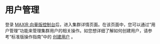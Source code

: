 # 用户管理
登录 [MAXIR 向量版控制台](https://console.ucloud.cn/maxir/vector)后，进入集群详情页面。在该页面中，您可以通过“用户管理”功能来管理集群用户的相关操作。如您想详细了解如何创建用户，请参考“标准版操作指南”中的 [创建用户](/maxir/guides/dw-users/manage-dwusers?id=创建用户) 。
